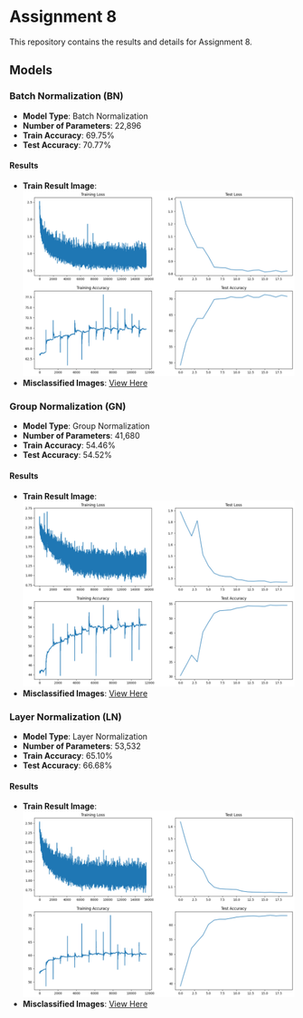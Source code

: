 # Assignment 8

This repository contains the results and details for Assignment 8.

## Models

### Batch Normalization (BN)

- **Model Type**: Batch Normalization
- **Number of Parameters**: 22,896
- **Train Accuracy**: 69.75%
- **Test Accuracy**: 70.77%

#### Results

- **Train Result Image**: ![BN Result](https://github.com/mrrahul011/ERAV2/blob/main/Assignment8/Result/bn_result.png)
- **Misclassified Images**: [View Here](https://github.com/mrrahul011/ERAV2/blob/main/Assignment8/Result/bn.png)

### Group Normalization (GN)

- **Model Type**: Group Normalization
- **Number of Parameters**: 41,680
- **Train Accuracy**: 54.46%
- **Test Accuracy**: 54.52%

#### Results

- **Train Result Image**: ![GN Result](https://github.com/mrrahul011/ERAV2/blob/main/Assignment8/Result/gn_result.png)
- **Misclassified Images**: [View Here](https://github.com/mrrahul011/ERAV2/blob/main/Assignment8/Result/gn.png)

### Layer Normalization (LN)

- **Model Type**: Layer Normalization
- **Number of Parameters**: 53,532
- **Train Accuracy**: 65.10%
- **Test Accuracy**: 66.68%

#### Results

- **Train Result Image**: ![LN Result](https://github.com/mrrahul011/ERAV2/blob/main/Assignment8/Result/ln_result.png)
- **Misclassified Images**: [View Here](https://github.com/mrrahul011/ERAV2/blob/main/Assignment8/Result/ln.png)

